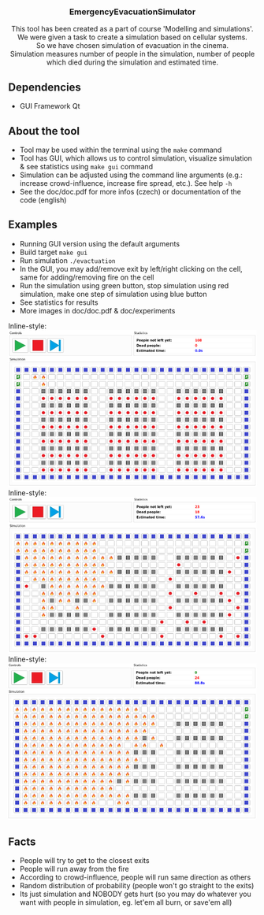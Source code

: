 <h3 align="center">EmergencyEvacuationSimulator</h3>

<p align="center">
	This tool has been created as a part of course 'Modelling and simulations'.
	<br>
	We were given a task to create a simulation based on cellular systems.
	<br>
	So we have chosen simulation of evacuation in the cinema.
	<br>
	Simulation measures number of people in the simulation, number of people which died during the simulation and estimated time.
</p>


## Dependencies

 - GUI Framework Qt

## About the tool

 - Tool may be used within the terminal using the `make` command
 - Tool has GUI, which allows us to control simulation, visualize simulation & see statistics using `make gui` command
 - Simulation can be adjusted using the command line arguments (e.g.: increase crowd-influence, increase fire spread, etc.). See help `-h`
 - See the doc/doc.pdf for more infos (czech) or documentation of the code (english)

## Examples

 - Running GUI version using the default arguments
 - Build target `make gui`
 - Run simulation `./evactuation`
 - In the GUI, you may add/remove exit by left/right clicking on the cell, same for adding/removing fire on the cell
 - Run the simulation using green button, stop simulation using red simulation, make one step of simulation using blue button
 - See statistics for results
 - More images in doc/doc.pdf & doc/experiments

 Inline-style: 
![alt text](img/example1.png "Beginning of the simulation")
 Inline-style: 
![alt text](img/example2.png "Progress of the simulation")
 Inline-style: 
![alt text](img/example3.png "Simulation finished")

## Facts

 - People will try to get to the closest exits
 - People will run away from the fire
 - According to crowd-influence, people will run same direction as others
 - Random distribution of probability (people won't go straight to the exits)
 - Its just simulation and NOBODY gets hurt (so you may do whatever you want with people in simulation, eg. let'em all burn, or save'em all)